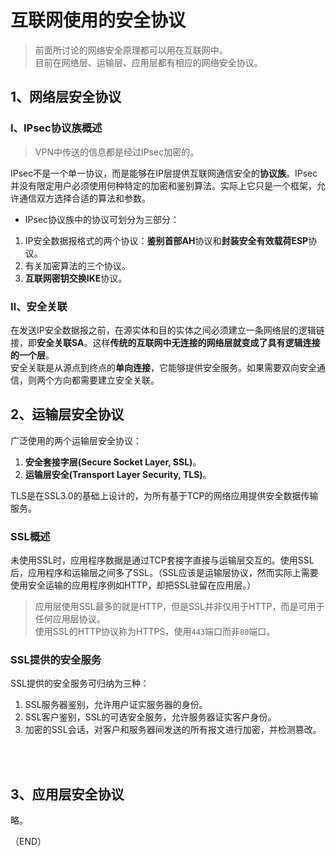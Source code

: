 # 互联网使用的安全协议    

> 前面所讨论的网络安全原理都可以用在互联网中。    
> 目前在网络层、运输层、应用层都有相应的网络安全协议。    


## 1、网络层安全协议    

### Ⅰ、IPsec协议族概述    

> VPN中传送的信息都是经过IPsec加密的。    

IPsec不是一个单一协议，而是能够在IP层提供互联网通信安全的**协议族**。IPsec并没有限定用户必须使用何种特定的加密和鉴别算法。实际上它只是一个框架，允许通信双方选择合适的算法和参数。    

- IPsec协议族中的协议可划分为三部分：    

1. IP安全数据报格式的两个协议：**鉴别首部AH**协议和**封装安全有效载荷ESP**协议。    
2. 有关加密算法的三个协议。  
3. **互联网密钥交换IKE**协议。    


### Ⅱ、安全关联    

在发送IP安全数据报之前，在源实体和目的实体之间必须建立一条网络层的逻辑链接，即**安全关联SA**。这样**传统的互联网中无连接的网络层就变成了具有逻辑连接的一个层**。    
安全关联是从源点到终点的**单向连接**，它能够提供安全服务。如果需要双向安全通信，则两个方向都需要建立安全关联。    


## 2、运输层安全协议    

广泛使用的两个运输层安全协议：  
1. **安全套接字层(Secure Socket Layer, SSL)**。    
2. **运输层安全(Transport Layer Security, TLS)**。    

TLS是在SSL3.0的基础上设计的，为所有基于TCP的网络应用提供安全数据传输服务。        

### SSL概述    

未使用SSL时，应用程序数据是通过TCP套接字直接与运输层交互的。使用SSL后，应用程序和运输层之间多了SSL。（SSL应该是运输层协议，然而实际上需要使用安全运输的应用程序例如HTTP，却把SSL驻留在应用层。）    

> 应用层使用SSL最多的就是HTTP，但是SSL并非仅用于HTTP，而是可用于任何应用层协议。    
> 使用SSL的HTTP协议称为HTTPS，使用`443`端口而非`80`端口。    

### SSL提供的安全服务    

SSL提供的安全服务可归纳为三种：  
1. SSL服务器鉴别，允许用户证实服务器的身份。    
2. SSL客户鉴别，SSL的可选安全服务，允许服务器证实客户身份。    
3. 加密的SSL会话，对客户和服务器间发送的所有报文进行加密，并检测篡改。    



<br />
<br />

## 3、应用层安全协议    

略。    


（END）    